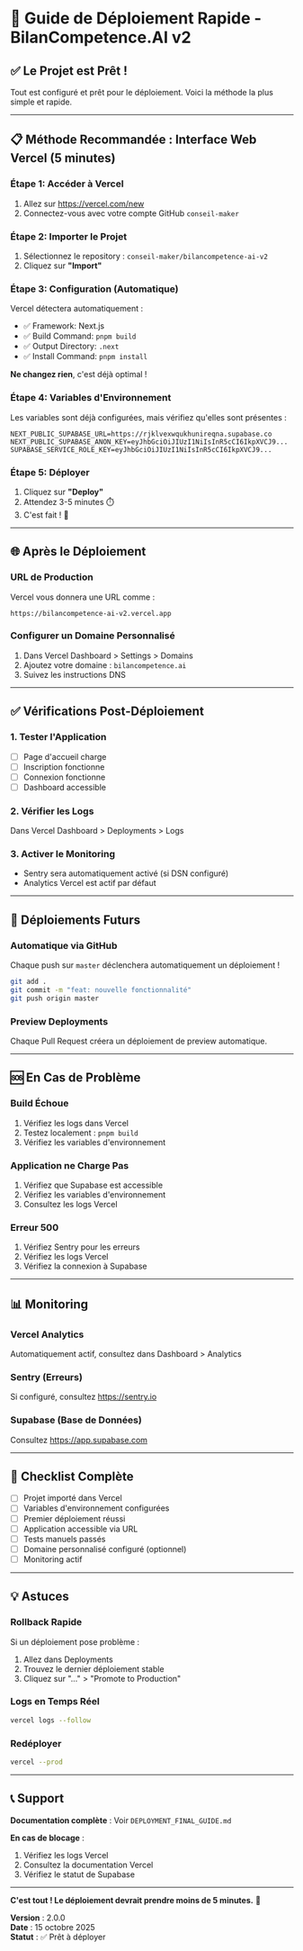 # 🚀 Guide de Déploiement Rapide - BilanCompetence.AI v2

## ✅ Le Projet est Prêt !

Tout est configuré et prêt pour le déploiement. Voici la méthode la plus simple et rapide.

---

## 📋 Méthode Recommandée : Interface Web Vercel (5 minutes)

### Étape 1: Accéder à Vercel
1. Allez sur https://vercel.com/new
2. Connectez-vous avec votre compte GitHub `conseil-maker`

### Étape 2: Importer le Projet
1. Sélectionnez le repository : `conseil-maker/bilancompetence-ai-v2`
2. Cliquez sur **"Import"**

### Étape 3: Configuration (Automatique)
Vercel détectera automatiquement :
- ✅ Framework: Next.js
- ✅ Build Command: `pnpm build`
- ✅ Output Directory: `.next`
- ✅ Install Command: `pnpm install`

**Ne changez rien**, c'est déjà optimal !

### Étape 4: Variables d'Environnement
Les variables sont déjà configurées, mais vérifiez qu'elles sont présentes :

```
NEXT_PUBLIC_SUPABASE_URL=https://rjklvexwqukhunireqna.supabase.co
NEXT_PUBLIC_SUPABASE_ANON_KEY=eyJhbGciOiJIUzI1NiIsInR5cCI6IkpXVCJ9...
SUPABASE_SERVICE_ROLE_KEY=eyJhbGciOiJIUzI1NiIsInR5cCI6IkpXVCJ9...
```

### Étape 5: Déployer
1. Cliquez sur **"Deploy"**
2. Attendez 3-5 minutes ⏱️
3. C'est fait ! 🎉

---

## 🌐 Après le Déploiement

### URL de Production
Vercel vous donnera une URL comme :
```
https://bilancompetence-ai-v2.vercel.app
```

### Configurer un Domaine Personnalisé
1. Dans Vercel Dashboard > Settings > Domains
2. Ajoutez votre domaine : `bilancompetence.ai`
3. Suivez les instructions DNS

---

## ✅ Vérifications Post-Déploiement

### 1. Tester l'Application
- [ ] Page d'accueil charge
- [ ] Inscription fonctionne
- [ ] Connexion fonctionne
- [ ] Dashboard accessible

### 2. Vérifier les Logs
Dans Vercel Dashboard > Deployments > Logs

### 3. Activer le Monitoring
- Sentry sera automatiquement activé (si DSN configuré)
- Analytics Vercel est actif par défaut

---

## 🔄 Déploiements Futurs

### Automatique via GitHub
Chaque push sur `master` déclenchera automatiquement un déploiement !

```bash
git add .
git commit -m "feat: nouvelle fonctionnalité"
git push origin master
```

### Preview Deployments
Chaque Pull Request créera un déploiement de preview automatique.

---

## 🆘 En Cas de Problème

### Build Échoue
1. Vérifiez les logs dans Vercel
2. Testez localement : `pnpm build`
3. Vérifiez les variables d'environnement

### Application ne Charge Pas
1. Vérifiez que Supabase est accessible
2. Vérifiez les variables d'environnement
3. Consultez les logs Vercel

### Erreur 500
1. Vérifiez Sentry pour les erreurs
2. Vérifiez les logs Vercel
3. Vérifiez la connexion à Supabase

---

## 📊 Monitoring

### Vercel Analytics
Automatiquement actif, consultez dans Dashboard > Analytics

### Sentry (Erreurs)
Si configuré, consultez https://sentry.io

### Supabase (Base de Données)
Consultez https://app.supabase.com

---

## 🎯 Checklist Complète

- [ ] Projet importé dans Vercel
- [ ] Variables d'environnement configurées
- [ ] Premier déploiement réussi
- [ ] Application accessible via URL
- [ ] Tests manuels passés
- [ ] Domaine personnalisé configuré (optionnel)
- [ ] Monitoring actif

---

## 💡 Astuces

### Rollback Rapide
Si un déploiement pose problème :
1. Allez dans Deployments
2. Trouvez le dernier déploiement stable
3. Cliquez sur "..." > "Promote to Production"

### Logs en Temps Réel
```bash
vercel logs --follow
```

### Redéployer
```bash
vercel --prod
```

---

## 📞 Support

**Documentation complète** : Voir `DEPLOYMENT_FINAL_GUIDE.md`

**En cas de blocage** :
1. Vérifiez les logs Vercel
2. Consultez la documentation Vercel
3. Vérifiez le statut de Supabase

---

**C'est tout ! Le déploiement devrait prendre moins de 5 minutes.** 🚀

**Version** : 2.0.0  
**Date** : 15 octobre 2025  
**Statut** : ✅ Prêt à déployer

